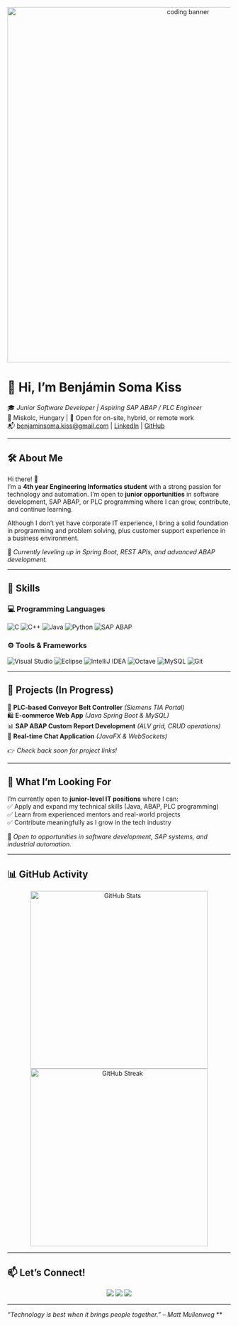 <!-- Banner Image -->
<p align="center">
  <img src="https://i.imgur.com/hRDT3vO.gif" alt="coding banner" width="800"/>
</p>

# 👋 Hi, I’m Benjámin Soma Kiss

🎓 *Junior Software Developer | Aspiring SAP ABAP / PLC Engineer*  
📍 Miskolc, Hungary | 🚗 Open for on-site, hybrid, or remote work  
📬 [benjaminsoma.kiss@gmail.com](mailto:benjaminsoma.kiss@gmail.com) | [LinkedIn](https://www.linkedin.com/in/kiss-benjamin-3b86a5289/) | [GitHub](https://github.com/KissBenjamin)  

---

## 🛠️ About Me

Hi there! 👋  
I’m a **4th year Engineering Informatics student** with a strong passion for technology and automation. I’m open to **junior opportunities** in software development, SAP ABAP, or PLC programming where I can grow, contribute, and continue learning.  

Although I don’t yet have corporate IT experience, I bring a solid foundation in programming and problem solving, plus customer support experience in a business environment.  

🌱 *Currently leveling up in Spring Boot, REST APIs, and advanced ABAP development.*  

---

## 💼 Skills

### 💻 Programming Languages
![C](https://img.shields.io/badge/C-00599C?style=flat&logo=c&logoColor=white) 
![C++](https://img.shields.io/badge/C++-00599C?style=flat&logo=c%2B%2B&logoColor=white) 
![Java](https://img.shields.io/badge/Java-007396?style=flat&logo=java&logoColor=white) 
![Python](https://img.shields.io/badge/Python-3776AB?style=flat&logo=python&logoColor=white) 
![SAP ABAP](https://img.shields.io/badge/ABAP-009FDA?style=flat&logo=sap&logoColor=white)

### ⚙️ Tools & Frameworks
![Visual Studio](https://img.shields.io/badge/Visual_Studio-5C2D91?style=flat&logo=visual-studio&logoColor=white)
![Eclipse](https://img.shields.io/badge/Eclipse-2C2255?style=flat&logo=eclipse-ide&logoColor=white)
![IntelliJ IDEA](https://img.shields.io/badge/IntelliJ-000000?style=flat&logo=intellij-idea&logoColor=white)
![Octave](https://img.shields.io/badge/Octave-0790C0?style=flat&logo=gnu-octave&logoColor=white)
![MySQL](https://img.shields.io/badge/MySQL-4479A1?style=flat&logo=mysql&logoColor=white)
![Git](https://img.shields.io/badge/Git-F05032?style=flat&logo=git&logoColor=white)

---

## 🚀 Projects (In Progress)

🔄 **PLC-based Conveyor Belt Controller** *(Siemens TIA Portal)*  
🛍️ **E-commerce Web App** *(Java Spring Boot & MySQL)*  
📊 **SAP ABAP Custom Report Development** *(ALV grid, CRUD operations)*  
💬 **Real-time Chat Application** *(JavaFX & WebSockets)*  

👉 *Check back soon for project links!*

---

## 🎯 What I’m Looking For

I’m currently open to **junior-level IT positions** where I can:  
✅ Apply and expand my technical skills (Java, ABAP, PLC programming)  
✅ Learn from experienced mentors and real-world projects  
✅ Contribute meaningfully as I grow in the tech industry  

🎯 *Open to opportunities in software development, SAP systems, and industrial automation.*

---

## 📊 GitHub Activity

<p align="center">
  <img src="https://github-readme-stats.vercel.app/api?username=KissBenjamin&show_icons=true&theme=github_dark&hide_title=true" alt="GitHub Stats" width="400"/>
  <img src="https://streak-stats.demolab.com?user=KissBenjamin&theme=github-dark&hide_border=true" alt="GitHub Streak" width="400"/>
</p>

---

## 📫 Let’s Connect!

<p align="center">
  <a href="mailto:benjaminsoma.kiss@gmail.com"><img src="https://img.shields.io/badge/Email-D14836?style=for-the-badge&logo=gmail&logoColor=white"/></a>
  <a href="https://www.linkedin.com/in/kiss-benjamin-3b86a5289/"><img src="https://img.shields.io/badge/LinkedIn-0A66C2?style=for-the-badge&logo=linkedin&logoColor=white"/></a>
  <a href="https://github.com/KissBenjamin"><img src="https://img.shields.io/badge/GitHub-100000?style=for-the-badge&logo=github&logoColor=white"/></a>
</p>

---

*“Technology is best when it brings people together.” – Matt Mullenweg*
**
